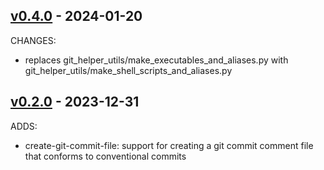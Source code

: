 ## [v0.4.0](https://github.com/jai-python3/tbd/tree/v0.4.0) - 2024-01-20

CHANGES:
- replaces git_helper_utils/make_executables_and_aliases.py with git_helper_utils/make_shell_scripts_and_aliases.py

## [v0.2.0](https://github.com/jai-python3/tbd/tree/v0.2.0) - 2023-12-31

ADDS:
- create-git-commit-file: support for creating a git commit comment file that conforms to conventional commits
